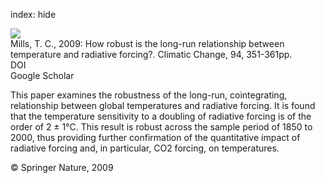 index: hide

<div class="Citation">
    <div class="Citation-thumb CitationThumb-linked"  data-href="https://doi.org/10.1007/s10584-008-9525-7">
      <img src="https://static.claimspace.cloud/climate-study-static/refs/thumbs/10/Mills_2009-thumb.png" />
    </div>

  <div class="Citation-body">
    <div class="Citation-text">Mills, T. C., 2009: How robust is the long-run relationship between temperature and radiative forcing?. <span class="Article-journal">Climatic Change, </span><span class="Article-volume">94, </span>351-361pp.</div>
    <div class="Citation-links">
      <div class="CitationLink" data-href="https://doi.org/10.1007/s10584-008-9525-7">
        <div class="CitationLink-icon CitationLink-Doi"></div>
        <div class="CitationLink-text">DOI</div>
      </div>
      <div class="CitationLink" data-href="https://scholar.google.com/scholar?q=10.1007/s10584-008-9525-7">
        <div class="CitationLink-icon CitationLink-Scholar"></div>
        <div class="CitationLink-text">Google Scholar</div>
      </div>
    </div>
  </div>
</div>

This paper examines the robustness of the long-run, cointegrating, relationship between global temperatures and radiative forcing. It is found that the temperature sensitivity to a doubling of radiative forcing is of the order of 2 ± 1°C. This result is robust across the sample period of 1850 to 2000, thus providing further confirmation of the quantitative impact of radiative forcing and, in particular, CO2 forcing, on temperatures.

<div class="Citation-copy">
&copy; Springer Nature, 2009
</div>